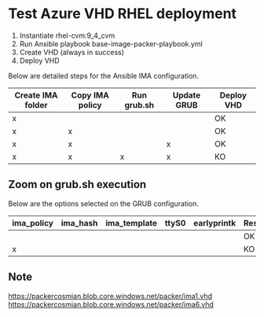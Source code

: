 # Test Azure VHD RHEL deployment

1. Instantiate rhel-cvm:9_4_cvm
2. Run Ansible playbook base-image-packer-playbook.yml
3. Create VHD (always in success)
4. Deploy VHD

Below are detailed steps for the Ansible IMA configuration.

| Create IMA folder | Copy IMA policy | Run grub.sh | Update GRUB | Deploy VHD |
| ----------------- | --------------- | ----------- | ----------- | ---------- |
| x                 |                 |             |             | OK         |
| x                 | x               |             |             | OK         |
| x                 | x               |             | x           | OK         |
| x                 | x               | x           | x           | KO         |

## Zoom on grub.sh execution

Below are the options selected on the GRUB configuration.

| ima_policy | ima_hash | ima_template | ttyS0 | earlyprintk | Result |
| ---------- | -------- | ------------ | ----- | ----------- | ------ |
|            |          |              |       |             | OK     |
| x          |          |              |       |             | KO     |

## Note

<https://packercosmian.blob.core.windows.net/packer/ima1.vhd>
<https://packercosmian.blob.core.windows.net/packer/ima6.vhd>
